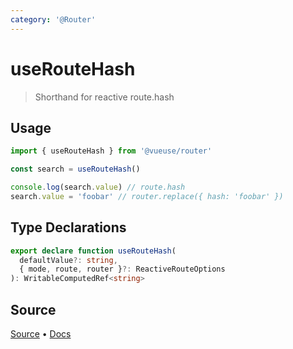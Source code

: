 ```yaml
---
category: '@Router'
---
```


# useRouteHash

> Shorthand for reactive route.hash 

## Usage

```ts
import { useRouteHash } from '@vueuse/router'

const search = useRouteHash()

console.log(search.value) // route.hash
search.value = 'foobar' // router.replace({ hash: 'foobar' })
```


<!--FOOTER_STARTS-->
## Type Declarations

```typescript
export declare function useRouteHash(
  defaultValue?: string,
  { mode, route, router }?: ReactiveRouteOptions
): WritableComputedRef<string>
```

## Source

[Source](https://github.com/antfu/vueuse/blob/master/packages/router/useRouteHash/index.ts) • [Docs](https://github.com/antfu/vueuse/blob/master/packages/router/useRouteHash/index.md)


<!--FOOTER_ENDS-->
